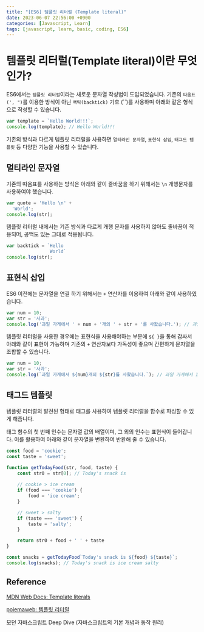 ```yaml
---
title: "[ES6] 템플릿 리터럴 (Template literal)"
date: 2023-06-07 22:56:00 +0900
categories: [Javascript, Learn]
tags: [javascript, learn, basic, coding, ES6]
---
```


# 템플릿 리터럴(Template literal)이란 무엇인가?
ES6에서는 `템플릿 리터럴`이라는 새로운 문자열 작성법이 도입되었습니다. 기존의 `따옴표(', ")`를 이용한 방식이 아닌
`백틱(backtick)` 기호 (``)를 사용하며 아래와 같은 형식으로 작성할 수 있습니다.

```javascript
var template = `Hello World!!!`;
console.log(template); // Hello World!!!
```

기존의 방식과 다르게 템플릿 리터럴을 사용하면 `멀티라인 문자열`, `표현식 삽입`, `태그드 템플릿` 등 다양한 기능을 사용할 수 있습니다.

## 멀티라인 문자열
기존의 따옴표를 사용하는 방식은 아래와 같이 줄바꿈을 하기 위해서는 `\n` 개행문자를 사용하여야 했습니다.
```javascript
var quote = 'Hello \n' +
  'World';
console.log(str);
```

탬플릿 리터럴 내에서는 기존 방식과 다르게 개행 문자를 사용하지 않아도 줄바꿈이 적용되머, 공백도 있는 그대로 적용됩니다.

```javascript
var backtick = `Hello
                World`
console.log(str);
```

## 표현식 삽입
ES6 이전에는 문자열을 연결 하기 위해서는 `+` 연산자를 이용하여 아래와 같이 사용하였습니다.

```javascript
var num = 10;
var str = '사과';
console.log('과일 가게에서 ' + num + '개의 ' + str + '를 사왔습니다.'); // 과일 가게에서 10개의 사과를 사왔습니다.
```

템플릿 리터럴을 사용한 경우에는 표현식을 사용해야하는 부분에 `${ }`을 통해 감싸서 아래와 같이 표현이 가능하며 기존의 `+` 연산자보다
가독성이 좋으며 간편하게 문자열을 조합할 수 있습니다.

```javascript
var num = 10;
var str = '사과';
console.log(`과일 가게에서 ${num}개의 ${str}를 사왔습니다.`); // 과일 가게에서 10개의 사과를 사왔습니다.
```

## 태그드 템플릿
템플릿 리터럴의 발전된 형태로 태그를 사용하여 템플릿 리터럴을 함수로 파싱할 수 있게 해줍니다.

태그 함수의 첫 번째 인수는 문자열 값의 배열이며, 그 외의 인수는 표현식이 들어갑니다.
이를 활용하여 아래와 같이 문자열을 변환하여 반환해 줄 수 있습니다.

```javascript
const food = 'cookie';
const taste = 'sweet';

function getTodayFood(str, food, taste) {
    const str0 = str[0]; // Today's snack is
    
    // cookie > ice cream
    if (food === 'cookie') {
        food = 'ice cream';
    }

    // sweet > salty
    if (taste === 'sweet') {
        taste = 'salty';
    }

    return str0 + food + ' ' + taste
}

const snacks = getTodayFood`Today's snack is ${food} ${taste}`;
console.log(snacks); // Today's snack is ice cream salty
```

## Reference

[MDN Web Docs: Template literals](https://developer.mozilla.org/ko/docs/Web/JavaScript/Reference/Template_literals)

[poiemaweb: 템플릿 리터럴](https://poiemaweb.com/es6-template-literals)

모던 자바스크립트 Deep Dive (자바스크립트의 기본 개념과 동작 원리)
